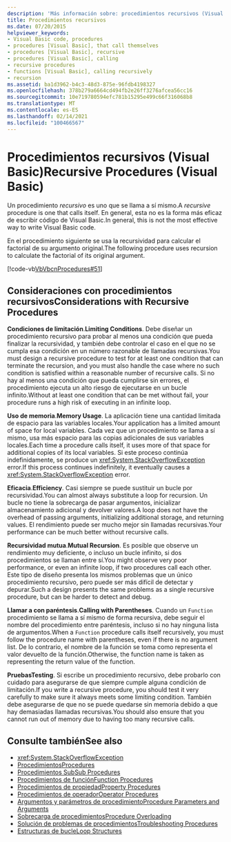 ```yaml
---
description: 'Más información sobre: procedimientos recursivos (Visual Basic)'
title: Procedimientos recursivos
ms.date: 07/20/2015
helpviewer_keywords:
- Visual Basic code, procedures
- procedures [Visual Basic], that call themselves
- procedures [Visual Basic], recursive
- procedures [Visual Basic], calling
- recursive procedures
- functions [Visual Basic], calling recursively
- recursion
ms.assetid: ba1d3962-b4c3-48d3-875e-96fdb4198327
ms.openlocfilehash: 378b279a6664cd494fb2e26ff3276afcea56cc16
ms.sourcegitcommit: 10e719780594efc781b15295e499c66f316068b8
ms.translationtype: MT
ms.contentlocale: es-ES
ms.lasthandoff: 02/14/2021
ms.locfileid: "100466567"
---
```

# <a name="recursive-procedures-visual-basic"></a><span data-ttu-id="2c271-103">Procedimientos recursivos (Visual Basic)</span><span class="sxs-lookup"><span data-stu-id="2c271-103">Recursive Procedures (Visual Basic)</span></span>

<span data-ttu-id="2c271-104">Un procedimiento *recursivo* es uno que se llama a sí mismo.</span><span class="sxs-lookup"><span data-stu-id="2c271-104">A *recursive* procedure is one that calls itself.</span></span> <span data-ttu-id="2c271-105">En general, esta no es la forma más eficaz de escribir código de Visual Basic.</span><span class="sxs-lookup"><span data-stu-id="2c271-105">In general, this is not the most effective way to write Visual Basic code.</span></span>  
  
 <span data-ttu-id="2c271-106">En el procedimiento siguiente se usa la recursividad para calcular el factorial de su argumento original.</span><span class="sxs-lookup"><span data-stu-id="2c271-106">The following procedure uses recursion to calculate the factorial of its original argument.</span></span>  
  
 [!code-vb[VbVbcnProcedures#51](~/samples/snippets/visualbasic/VS_Snippets_VBCSharp/VbVbcnProcedures/VB/Class1.vb#51)]  
  
## <a name="considerations-with-recursive-procedures"></a><span data-ttu-id="2c271-107">Consideraciones con procedimientos recursivos</span><span class="sxs-lookup"><span data-stu-id="2c271-107">Considerations with Recursive Procedures</span></span>

 <span data-ttu-id="2c271-108">**Condiciones de limitación**.</span><span class="sxs-lookup"><span data-stu-id="2c271-108">**Limiting Conditions**.</span></span> <span data-ttu-id="2c271-109">Debe diseñar un procedimiento recursivo para probar al menos una condición que pueda finalizar la recursividad, y también debe controlar el caso en el que no se cumpla esa condición en un número razonable de llamadas recursivas.</span><span class="sxs-lookup"><span data-stu-id="2c271-109">You must design a recursive procedure to test for at least one condition that can terminate the recursion, and you must also handle the case where no such condition is satisfied within a reasonable number of recursive calls.</span></span> <span data-ttu-id="2c271-110">Si no hay al menos una condición que pueda cumplirse sin errores, el procedimiento ejecuta un alto riesgo de ejecutarse en un bucle infinito.</span><span class="sxs-lookup"><span data-stu-id="2c271-110">Without at least one condition that can be met without fail, your procedure runs a high risk of executing in an infinite loop.</span></span>

 <span data-ttu-id="2c271-111">**Uso de memoria**.</span><span class="sxs-lookup"><span data-stu-id="2c271-111">**Memory Usage**.</span></span> <span data-ttu-id="2c271-112">La aplicación tiene una cantidad limitada de espacio para las variables locales.</span><span class="sxs-lookup"><span data-stu-id="2c271-112">Your application has a limited amount of space for local variables.</span></span> <span data-ttu-id="2c271-113">Cada vez que un procedimiento se llama a sí mismo, usa más espacio para las copias adicionales de sus variables locales.</span><span class="sxs-lookup"><span data-stu-id="2c271-113">Each time a procedure calls itself, it uses more of that space for additional copies of its local variables.</span></span> <span data-ttu-id="2c271-114">Si este proceso continúa indefinidamente, se produce un <xref:System.StackOverflowException> error.</span><span class="sxs-lookup"><span data-stu-id="2c271-114">If this process continues indefinitely, it eventually causes a <xref:System.StackOverflowException> error.</span></span>

 <span data-ttu-id="2c271-115">**Eficacia**.</span><span class="sxs-lookup"><span data-stu-id="2c271-115">**Efficiency**.</span></span> <span data-ttu-id="2c271-116">Casi siempre se puede sustituir un bucle por recursividad.</span><span class="sxs-lookup"><span data-stu-id="2c271-116">You can almost always substitute a loop for recursion.</span></span> <span data-ttu-id="2c271-117">Un bucle no tiene la sobrecarga de pasar argumentos, inicializar almacenamiento adicional y devolver valores.</span><span class="sxs-lookup"><span data-stu-id="2c271-117">A loop does not have the overhead of passing arguments, initializing additional storage, and returning values.</span></span> <span data-ttu-id="2c271-118">El rendimiento puede ser mucho mejor sin llamadas recursivas.</span><span class="sxs-lookup"><span data-stu-id="2c271-118">Your performance can be much better without recursive calls.</span></span>

 <span data-ttu-id="2c271-119">**Recursividad mutua**.</span><span class="sxs-lookup"><span data-stu-id="2c271-119">**Mutual Recursion**.</span></span> <span data-ttu-id="2c271-120">Es posible que observe un rendimiento muy deficiente, o incluso un bucle infinito, si dos procedimientos se llaman entre sí.</span><span class="sxs-lookup"><span data-stu-id="2c271-120">You might observe very poor performance, or even an infinite loop, if two procedures call each other.</span></span> <span data-ttu-id="2c271-121">Este tipo de diseño presenta los mismos problemas que un único procedimiento recursivo, pero puede ser más difícil de detectar y depurar.</span><span class="sxs-lookup"><span data-stu-id="2c271-121">Such a design presents the same problems as a single recursive procedure, but can be harder to detect and debug.</span></span>

 <span data-ttu-id="2c271-122">**Llamar a con paréntesis**.</span><span class="sxs-lookup"><span data-stu-id="2c271-122">**Calling with Parentheses**.</span></span> <span data-ttu-id="2c271-123">Cuando un `Function` procedimiento se llama a sí mismo de forma recursiva, debe seguir el nombre del procedimiento entre paréntesis, incluso si no hay ninguna lista de argumentos.</span><span class="sxs-lookup"><span data-stu-id="2c271-123">When a `Function` procedure calls itself recursively, you must follow the procedure name with parentheses, even if there is no argument list.</span></span> <span data-ttu-id="2c271-124">De lo contrario, el nombre de la función se toma como representa el valor devuelto de la función.</span><span class="sxs-lookup"><span data-stu-id="2c271-124">Otherwise, the function name is taken as representing the return value of the function.</span></span>

 <span data-ttu-id="2c271-125">**Pruebas**</span><span class="sxs-lookup"><span data-stu-id="2c271-125">**Testing**.</span></span> <span data-ttu-id="2c271-126">Si escribe un procedimiento recursivo, debe probarlo con cuidado para asegurarse de que siempre cumple alguna condición de limitación.</span><span class="sxs-lookup"><span data-stu-id="2c271-126">If you write a recursive procedure, you should test it very carefully to make sure it always meets some limiting condition.</span></span> <span data-ttu-id="2c271-127">También debe asegurarse de que no se puede quedarse sin memoria debido a que hay demasiadas llamadas recursivas.</span><span class="sxs-lookup"><span data-stu-id="2c271-127">You should also ensure that you cannot run out of memory due to having too many recursive calls.</span></span>

## <a name="see-also"></a><span data-ttu-id="2c271-128">Consulte también</span><span class="sxs-lookup"><span data-stu-id="2c271-128">See also</span></span>

- <xref:System.StackOverflowException>
- [<span data-ttu-id="2c271-129">Procedimientos</span><span class="sxs-lookup"><span data-stu-id="2c271-129">Procedures</span></span>](index.md)
- [<span data-ttu-id="2c271-130">Procedimientos Sub</span><span class="sxs-lookup"><span data-stu-id="2c271-130">Sub Procedures</span></span>](sub-procedures.md)
- [<span data-ttu-id="2c271-131">Procedimientos de función</span><span class="sxs-lookup"><span data-stu-id="2c271-131">Function Procedures</span></span>](function-procedures.md)
- [<span data-ttu-id="2c271-132">Procedimientos de propiedad</span><span class="sxs-lookup"><span data-stu-id="2c271-132">Property Procedures</span></span>](property-procedures.md)
- [<span data-ttu-id="2c271-133">Procedimientos de operador</span><span class="sxs-lookup"><span data-stu-id="2c271-133">Operator Procedures</span></span>](operator-procedures.md)
- [<span data-ttu-id="2c271-134">Argumentos y parámetros de procedimiento</span><span class="sxs-lookup"><span data-stu-id="2c271-134">Procedure Parameters and Arguments</span></span>](procedure-parameters-and-arguments.md)
- [<span data-ttu-id="2c271-135">Sobrecarga de procedimientos</span><span class="sxs-lookup"><span data-stu-id="2c271-135">Procedure Overloading</span></span>](procedure-overloading.md)
- [<span data-ttu-id="2c271-136">Solución de problemas de procedimientos</span><span class="sxs-lookup"><span data-stu-id="2c271-136">Troubleshooting Procedures</span></span>](troubleshooting-procedures.md)
- [<span data-ttu-id="2c271-137">Estructuras de bucle</span><span class="sxs-lookup"><span data-stu-id="2c271-137">Loop Structures</span></span>](../control-flow/loop-structures.md)
